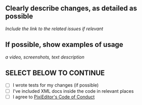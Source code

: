  ## Clearly describe changes, as detailed as possible

_Include the link to the related issues if relevant_ 

 ## If possible, show examples of usage

_a video, screenshots, text description_

## SELECT BELOW TO CONTINUE
- [ ] I wrote tests for my changes (if possible)
- [ ] I've included XML docs inside the code in relevant places
- [ ] I agree to [PixiEditor's Code of Conduct](https://github.com/PixiEditor/PixiEditor/blob/master/CODE_OF_CONDUCT.md)
